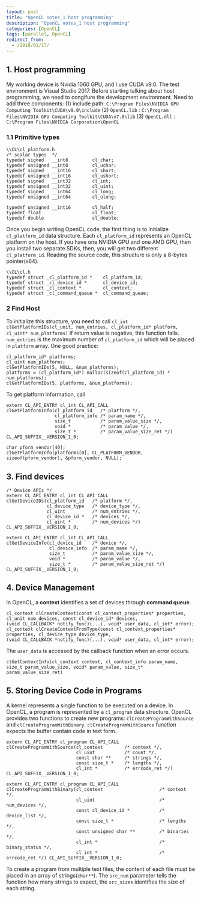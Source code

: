 ```yaml
---
layout: post
title: "OpenCL notes_1 host programming"
description: "OpenCL notes_1 host programming"
categories: [OpenCL]
tags: [parallel, OpenCL]
redirect_from:
  - /2018/01/17/
---
```

## 1. Host programming
My working device is Nvidia 1060 GPU, and I use CUDA v9.0. The test environment is Visual Studio 2017. Before starting talking about host programming, we need to congifure the development environment. 
Need to add three components:
(1) include path: `C:\Program Files\NVIDIA GPU Computing Toolkit\CUDA\v9.0\include`
(2) `OpenCL.lib` : `C:\Program Files\NVIDIA GPU Computing Toolkit\CUDA\v7.0\lib`
(3) `OpenCL.dll` : `C:\Program Files\NVIDIA Corporation\OpenCL`
### 1.1 Primitive types
```
\\CL\cl_platform.h
/* scalar types  */
typedef signed   __int8         cl_char;
typedef unsigned __int8         cl_uchar;
typedef signed   __int16        cl_short;
typedef unsigned __int16        cl_ushort;
typedef signed   __int32        cl_int;
typedef unsigned __int32        cl_uint;
typedef signed   __int64        cl_long;
typedef unsigned __int64        cl_ulong;

typedef unsigned __int16        cl_half;
typedef float                   cl_float;
typedef double                  cl_double;
```
Once you begin writing OpenCL code, the first thing is to initialize `cl_platform_id` data structure. Each `cl_platform_id` represents an OpenCL platform on the host. If you have one NVIDIA GPU and one AMD GPU, then you install two separate SDKs, then, you will get two different `cl_platform_id`. Reading the source code, this structure is only a 8-bytes pointer(x64).
```
\\CL\cl.h
typedef struct _cl_platform_id *    cl_platform_id;
typedef struct _cl_device_id *      cl_device_id;
typedef struct _cl_context *        cl_context;
typedef struct _cl_command_queue *  cl_command_queue;
```
### 2 Find Host
To initialize this structure, you need to call `cl_int clGetPlatformIDs(cl_unit, num_entries, cl_platform_id* platform, cl_uint* num_platforms)`
If return value is negative, this function fails.
`num_entries` is the maximum number of `cl_platform_id` which will be placed in `platform` array.
One good practice:
```
cl_platform_id* platforms;
cl_uint num_platforms;
clGetPlatformIDs(5, NULL, &num_platforms);
platforms = (cl_platform_id*) malloc(sizeof(cl_platform_id) * num_platforms);
clGetPlatformIDs(5, platforms, &num_platforms);
```
To get platform information, call
```
extern CL_API_ENTRY cl_int CL_API_CALL 
clGetPlatformInfo(cl_platform_id   /* platform */, 
                  cl_platform_info /* param_name */,
                  size_t           /* param_value_size */, 
                  void *           /* param_value */,
                  size_t *         /* param_value_size_ret */) CL_API_SUFFIX__VERSION_1_0;
```
```
char pform_vendor[40];
clGetPlatformInfo(platforms[0], CL_PLATFORM_VENDOR, sizeof(pform_vendor), &pform_vendor, NULL);
```
## 3. Find devices
```
/* Device APIs */
extern CL_API_ENTRY cl_int CL_API_CALL
clGetDeviceIDs(cl_platform_id   /* platform */,
               cl_device_type   /* device_type */, 
               cl_uint          /* num_entries */, 
               cl_device_id *   /* devices */, 
               cl_uint *        /* num_devices */) CL_API_SUFFIX__VERSION_1_0;

extern CL_API_ENTRY cl_int CL_API_CALL
clGetDeviceInfo(cl_device_id    /* device */,
                cl_device_info  /* param_name */, 
                size_t          /* param_value_size */, 
                void *          /* param_value */,
                size_t *        /* param_value_size_ret */) CL_API_SUFFIX__VERSION_1_0;
```

## 4. Device Management
In OpenCL, a **context** identifies a set of devices through **command queue**. 
```
cl_context clCreateContext(const cl_context_properties* properties, cl_unit num_devices, const cl_device_id* devices, 
(void CL_CALLBACK* notify_func)(...), void* user_data, cl_int* error);
cl_context clCreateContextFromType(const cl_context_properties* properties, cl_device_type device_type, 
(void CL_CALLBACK *notify_func)(...), void* user_data, cl_int* error);
```
The `user_data` is accessed by the callback function when an error occurs. 

```
clGetContextInfo(cl_context context, cl_context_info param_name, size_t param_value_size, void* param_value, size_t* param_value_size_ret)
```

## 5. Storing Device Code in Programs
A kernel represents a single function to be executed on a device. In OpenCL, a program is represented by a `cl_program` data structure.
OpenCL provides two functions to create new programs:
`clCreateProgramWithSource` and `clCreateProgramWithBinary`.
`clCreateProgramWithSource` function expects the buffer contain code in text form. 
```
extern CL_API_ENTRY cl_program CL_API_CALL
clCreateProgramWithSource(cl_context        /* context */,
                          cl_uint           /* count */,
                          const char **     /* strings */,
                          const size_t *    /* lengths */,
                          cl_int *          /* errcode_ret */) CL_API_SUFFIX__VERSION_1_0;

extern CL_API_ENTRY cl_program CL_API_CALL
clCreateProgramWithBinary(cl_context                     /* context */,
                          cl_uint                        /* num_devices */,
                          const cl_device_id *           /* device_list */,
                          const size_t *                 /* lengths */,
                          const unsigned char **         /* binaries */,
                          cl_int *                       /* binary_status */,
                          cl_int *                       /* errcode_ret */) CL_API_SUFFIX__VERSION_1_0;
```
To create a program from multiple text files, the content of each file must be placed in an array of strings(`char**`). The `src_num` parameter tells the function how many strings to expect, the `src_sizes` identifies the size of each string.
